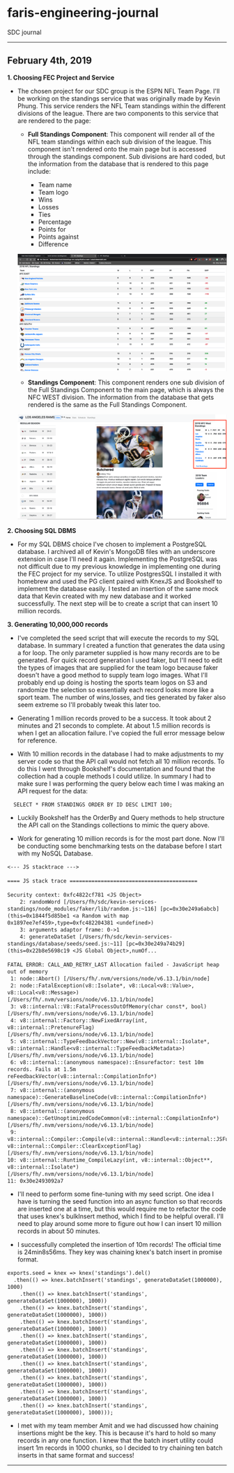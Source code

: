 # faris-engineering-journal
SDC journal

---

## February 4th, 2019
**1. Choosing FEC Project and Service**
- The chosen project for our SDC group is the ESPN NFL Team Page. I'll be working on the standings service that was originally made by Kevin Phung. This service renders the NFL Team standings within the different divisions of the league. There are two components to this service that are rendered to the page:

  - **Full Standings Component**: This component will render all of the NFL team standings within each sub division of the league. This component isn't rendered onto the main page but is accessed through the standings component. Sub divisions are hard coded, but the information from the database that is rendered to this page include:

    - Team name
    - Team logo
    - Wins
    - Losses
    - Ties
    - Percentage
    - Points for
    - Points against
    - Difference

  ![full standings][one]

  - **Standings Component**: This component renders one sub division of the Full Standings Component to the main page, which is always the NFC WEST division. The information from the database that gets rendered is the same as the Full Standings Component.

  ![standings][two]

**2. Choosing SQL DBMS**
- For my SQL DBMS choice I've chosen to implement a PostgreSQL database. I archived all of Kevin's MongoDB files with an underscore extension in case I'll need it again. Implementing the PostgreSQL was not difficult due to my previous knowledge in implementing one during the FEC project for my service. To utilize PostgresSQL I installed it with homebrew and used the PG client paired with KnexJS and Bookshelf to implement the database easily. I tested an insertion of the same mock data that Kevin created with my new database and it worked successfully. The next step will be to create a script that can insert 10 million records.

**3. Generating 10,000,000 records**
- I've completed the seed script that will execute the records to my SQL database. In summary I created a function that generates the data using a for loop. The only parameter supplied is how many records are to be generated. For quick record generation I used faker, but I'll need to edit the types of images that are supplied for the team logo because faker doesn't have a good method to supply team logo images. What I'll probably end up doing is hosting the sports team logos on S3 and randomize the selection so essentially each record looks more like a sport team. The number of wins,losses, and ties generated by faker also seem extreme so I'll probably tweak this later too.

- Generating 1 million records proved to be a success. It took about 2 minutes and 21 seconds to complete. At about 1.5 million records is when I get an allocation failure. I've copied the full error message below for reference.

- With 10 million records in the database I had to make adjustments to my server code so that the API call would not fetch all 10 million records. To do this I went through Bookshelf's documentation and found that the collection had a couple methods I could utilize. In summary I had to make sure I was performing the query below each time I was making an API request for the data:

```
  SELECT * FROM STANDINGS ORDER BY ID DESC LIMIT 100;
```

- Luckily Bookshelf has the OrderBy and Query methods to help structure the API call on the Standings collections to mimic the query above.

- Work for generating 10 million records is for the most part done. Now I'll be conducting some benchmarking tests on the database before I start with my NoSQL Database.

```
<--- JS stacktrace --->

==== JS stack trace =========================================

Security context: 0xfc4822cf781 <JS Object>
    2: randomWord [/Users/fh/sdc/kevin-services-standings/node_modules/faker/lib/random.js:~116] [pc=0x30e249a6abcb] (this=0x1844f5d85be1 <a Random with map 0x1897ee7ef459>,type=0xfc482204381 <undefined>)
    3: arguments adaptor frame: 0->1
    4: generateDataSet [/Users/fh/sdc/kevin-services-standings/database/seeds/seed.js:~11] [pc=0x30e249a74b29] (this=0x22b8e5698c19 <JS Global Object>,numOf...

FATAL ERROR: CALL_AND_RETRY_LAST Allocation failed - JavaScript heap out of memory
 1: node::Abort() [/Users/fh/.nvm/versions/node/v6.13.1/bin/node]
 2: node::FatalException(v8::Isolate*, v8::Local<v8::Value>, v8::Local<v8::Message>) [/Users/fh/.nvm/versions/node/v6.13.1/bin/node]
 3: v8::internal::V8::FatalProcessOutOfMemory(char const*, bool) [/Users/fh/.nvm/versions/node/v6.13.1/bin/node]
 4: v8::internal::Factory::NewFixedArray(int, v8::internal::PretenureFlag) [/Users/fh/.nvm/versions/node/v6.13.1/bin/node]
 5: v8::internal::TypeFeedbackVector::New(v8::internal::Isolate*, v8::internal::Handle<v8::internal::TypeFeedbackMetadata>) [/Users/fh/.nvm/versions/node/v6.13.1/bin/node]
 6: v8::internal::(anonymous namespace)::Ensurefactor: test 10m records. Fails at 1.5m
reFeedbackVector(v8::internal::CompilationInfo*) [/Users/fh/.nvm/versions/node/v6.13.1/bin/node]
 7: v8::internal::(anonymous namespace)::GenerateBaselineCode(v8::internal::CompilationInfo*) [/Users/fh/.nvm/versions/node/v6.13.1/bin/node]
 8: v8::internal::(anonymous namespace)::GetUnoptimizedCodeCommon(v8::internal::CompilationInfo*) [/Users/fh/.nvm/versions/node/v6.13.1/bin/node]
 9: v8::internal::Compiler::Compile(v8::internal::Handle<v8::internal::JSFunction>, v8::internal::Compiler::ClearExceptionFlag) [/Users/fh/.nvm/versions/node/v6.13.1/bin/node]
10: v8::internal::Runtime_CompileLazy(int, v8::internal::Object**, v8::internal::Isolate*) [/Users/fh/.nvm/versions/node/v6.13.1/bin/node]
11: 0x30e2493092a7
```
- I'll need to perform some fine-tuning with my seed script. One idea I have is turning the seed function into an async function so that records are inserted one at a time, but this would require me to refactor the code that uses knex's bulkInsert method, which I find to be helpful overall. I'll need to play around some more to figure out how I can insert 10 million records in about 50 minutes.

- I successfully completed the insertion of 10m records! The official time is 24min8s56ms. They key was chaining knex's batch insert in promise format.

```
exports.seed = knex => knex('standings').del()
  .then(() => knex.batchInsert('standings', generateDataSet(1000000), 1000)
    .then(() => knex.batchInsert('standings', generateDataSet(1000000), 1000))
    .then(() => knex.batchInsert('standings', generateDataSet(1000000), 1000))
    .then(() => knex.batchInsert('standings', generateDataSet(1000000), 1000))
    .then(() => knex.batchInsert('standings', generateDataSet(1000000), 1000))
    .then(() => knex.batchInsert('standings', generateDataSet(1000000), 1000))
    .then(() => knex.batchInsert('standings', generateDataSet(1000000), 1000))
    .then(() => knex.batchInsert('standings', generateDataSet(1000000), 1000))
    .then(() => knex.batchInsert('standings', generateDataSet(1000000), 1000))
    .then(() => knex.batchInsert('standings', generateDataSet(1000000), 1000)));

```

- I met with my team member Amit and we had discussed how chaining insertions might be the key. This is because it's hard to hold so many records in any one function. I knew that the batch insert utility could insert 1m records in 1000 chunks, so I decided to try chaining ten batch inserts in that same format and success!
---

[one]: images/fullstandingscomponentsnapshot.png
[two]: images/standingscomponentsnapshot.png